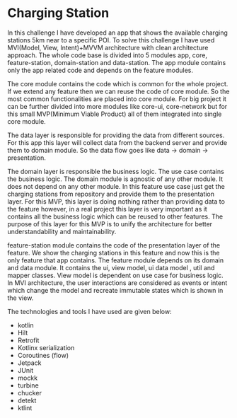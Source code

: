 # Charging Station
In this challenge I have developed an app that shows the available charging stations 5km near to a 
specific POI. To solve this challenge I have used MVI(Model, View, Intent)+MVVM 
architecture with clean architecture approach. The whole code base is divided into 5 modules app, 
core, feature-station, domain-station and data-station. The app module contains only the app related 
code and depends on the feature modules. 

The core module contains the code which is common for the whole project. If we extend any feature 
then we can reuse the code of core module. So the most common functionalities are placed into core 
module. For big project it can be further divided into more modules like core-ui, core-network but 
for this small MVP(Minimum Viable Product) all of them integrated into single core module. 

The data layer is responsible for providing the data from different sources. For this app this layer
will collect data from the backend server and provide them to domain module. So the data flow goes 
like data -> domain -> presentation.

The domain layer is responsible the business logic. The use case contains the business logic. The 
domain module is agnostic of any other module. It does not depend on any other module. In this 
feature use case just get the charging stations from repository and provide them to the presentation 
layer. For this MVP, this layer is doing nothing rather than providing data to the feature however,
in a real project this layer is very important as it contains all the business logic which can be 
reused to other features. The purpose of this layer for this MVP is to unify the architecture for 
better understandability and maintainability.

feature-station module contains the code of the presentation layer of the feature. We show the 
charging stations in this feature and now this is the only feature that app contains. The feature 
module depends on its domain and data module. It contains the ui, view model, ui data model , util 
and mapper classes. View model is dependent on use case for business logic. In MVI architecture, 
the user interactions are considered as events or intent which change the model and recreate 
immutable states which is shown in the view. 

The technologies and tools I have used are given below:
- kotlin
- Hilt
- Retrofit
- Kotlinx serialization
- Coroutines (flow)
- Jetpack
- JUnit
- mockk
- turbine
- chucker
- detekt
- ktlint
